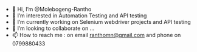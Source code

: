 - 👋 Hi, I’m @Molebogeng-Rantho
- 👀 I’m interested in Automation Testing and API testing
- 🌱 I’m currently working on Selenium webdriver projects and API testing
- 💞️ I’m looking to collaborate on ...
- 📫 How to reach me : on email ranthomn@gmail.com and phone on 0799880433

<!---
Molebogeng-Rantho/Molebogeng-Rantho is a ✨ special ✨ repository because its `README.md` (this file) appears on your GitHub profile.
You can click the Preview link to take a look at your changes.
--->
